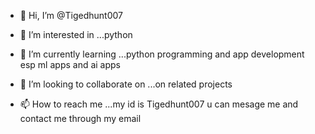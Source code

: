 - 👋 Hi, I’m @Tigedhunt007
- 👀 I’m interested in ...python
- 🌱 I’m currently learning ...python programming and app development esp ml apps and ai apps

- 💞️ I’m looking to collaborate on ...on related projects
- 📫 How to reach me ...my id is Tigedhunt007 u can mesage me and contact me through my email

<!---
Tigedhunt007/Tigedhunt007 is a ✨ special ✨ repository because its `README.md` (this file) appears on your GitHub profile.
You can click the Preview link to take a look at your changes.
--->
